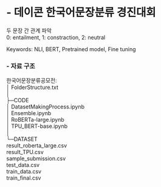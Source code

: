# - 데이콘 한국어문장분류 경진대회
두 문장 간 관계 파악  
0: entailment, 1: constraction, 2: neutral  

Keywords: NLI, BERT, Pretrained model, Fine tuning


### - 자료 구조

한국어문장분류공모전:  
│  FolderStructure.txt  
│  
├─CODE  
│      DatasetMakingProcess.ipynb  
│      Ensemble.ipynb  
│      RoBERTa-large.ipynb  
│      TPU_BERT-base.ipynb  
│  
└─DATASET  
       result_roberta_large.csv  
       result_TPU.csv  
       sample_submission.csv  
       test_data.csv  
       train_data.csv  
       train_final.csv  
        

